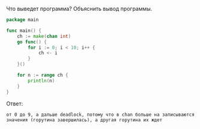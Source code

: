 Что выведет программа? Объяснить вывод программы.

```go
package main

func main() {
	ch := make(chan int)
	go func() {
		for i := 0; i < 10; i++ {
			ch <- i
		}
	}()

	for n := range ch {
		println(n)
	}
}
```

Ответ:
```
от 0 до 9, а дальше deadlock, потому что в chan больше на записываются значения (горутина завершилась), а другая горутина их ждет

```
